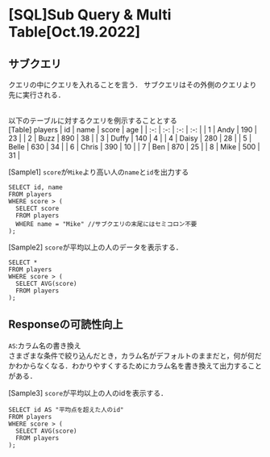 # [SQL]Sub Query & Multi Table[Oct.19.2022]

## サブクエリ
クエリの中にクエリを入れることを言う．
サブクエリはその外側のクエリより先に実行される．<br><br>

以下のテーブルに対するクエリを例示することとする<br>
[Table] players
| id | name | score | age |
| :-: | :-: | :-: | :-: |
| 1 | Andy | 190 | 23 |
| 2 | Buzz | 890 | 38 |
| 3 | Duffy | 140 | 4 |
| 4 | Daisy | 280 | 28 |
| 5 | Belle | 630 | 34 |
| 6 | Chris | 390 | 10 |
| 7 | Ben | 870 | 25 |
| 8 | Mike | 500 | 31 |

[Sample1] `score`が`Mike`より高い人の`name`と`id`を出力する
```
SELECT id, name
FROM players
WHERE score > (
  SELECT score
  FROM players
  WHERE name = "Mike" //サブクエリの末尾にはセミコロン不要
);
```

[Sample2] `score`が平均以上の人のデータを表示する．
```
SELECT *
FROM players
WHERE score > (
  SELECT AVG(score)
  FROM players
);
```

## Responseの可読性向上
`AS`:カラム名の書き換え<br>
さまざまな条件で絞り込んだとき，カラム名がデフォルトのままだと，何が何だかわからなくなる．わかりやすくするためにカラム名を書き換えて出力することがある．

[Sample3] `score`が平均以上の人のidを表示する．
```
SELECT id AS "平均点を超えた人のid"
FROM players
WHERE score > (
  SELECT AVG(score)
  FROM players
);
```